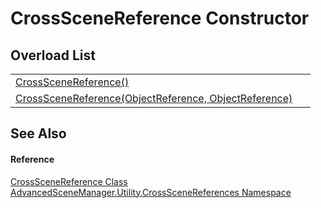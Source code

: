 # CrossSceneReference Constructor


## Overload List
<table>
<tr>
<td><a href="M_AdvancedSceneManager_Utility_CrossSceneReferences_CrossSceneReference__ctor">CrossSceneReference()</a></td>
<td> </td></tr>
<tr>
<td><a href="M_AdvancedSceneManager_Utility_CrossSceneReferences_CrossSceneReference__ctor_1">CrossSceneReference(ObjectReference, ObjectReference)</a></td>
<td> </td></tr>
</table>

## See Also


#### Reference
<a href="T_AdvancedSceneManager_Utility_CrossSceneReferences_CrossSceneReference">CrossSceneReference Class</a>  
<a href="N_AdvancedSceneManager_Utility_CrossSceneReferences">AdvancedSceneManager.Utility.CrossSceneReferences Namespace</a>  
